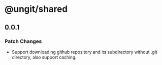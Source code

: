 # @ungit/shared

## 0.0.1

### Patch Changes

- Support downloading github repository and its subdirectory without .git directory, also support caching.
